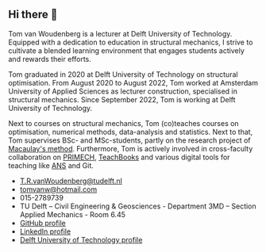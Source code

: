 ## Hi there 👋

Tom van Woudenberg is a lecturer at Delft University of Technology. Equipped with a dedication to education in structural mechanics, I strive to cultivate a blended learning environment that engages students actively and rewards their efforts.

Tom graduated in 2020 at Delft University of Technology on structural optimisation. From August 2020 to August 2022, Tom worked at Amsterdam University of Applied Sciences as lecturer construction, specialised in structural mechanics. Since September 2022, Tom is working at Delft University of Technology.

Next to courses on structural mechanics, Tom (co)teaches courses on optimisation, numerical methods, data-analysis and statistics. Next to that, Tom supervises BSc- and MSc-students, partly on the research project of [Macaulay's method](https://teachbooks.io/Macaulays_method). Furthermore, Tom is actively involved in cross-faculty collaboration on [PRIMECH](https://www.tudelft.nl/teachingacademy/communities/primech), [TeachBooks](https://teachbooks.io/) and various digital tools for teaching like [ANS](https://ans.app/) and Git.

- T.R.vanWoudenberg@tudelft.nl
- tomvanw@hotmail.com
- 015-2789739
- TU Delft – Civil Engineering & Geosciences - Department 3MD – Section Applied Mechanics - Room 6.45
- [GitHub profile ](https://github.com/Tom-van-Woudenberg)
- [LinkedIn profile](https://www.linkedin.com/in/tom-van-woudenberg/)
- [Delft University of Technology profile](https://www.tudelft.nl/en/staff/t.r.vanwoudenberg/)
